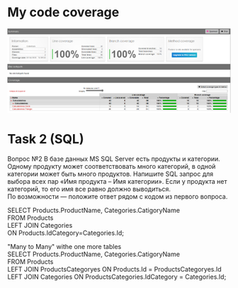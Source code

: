 # My code coverage 
![CodeCoverage](https://github.com/Mandurang/CalculateArea/blob/master/CodeCoverage.png)


# Task 2 (SQL) 
Вопрос №2
В базе данных MS SQL Server есть продукты и категории. Одному продукту может соответствовать много категорий, в одной категории может быть много продуктов. Напишите SQL запрос для выбора всех пар «Имя продукта – Имя категории». Если у продукта нет категорий, то его имя все равно должно выводиться.  
По возможности — положите ответ рядом с кодом из первого вопроса.  


SELECT Products.ProductName, Categories.CatigoryName  
FROM Products  
LEFT JOIN Categories  
ON Products.IdCategory=Categories.Id;  

 


"Many to Many" withe one more tables  
SELECT Products.ProductName, Categories.CatigoryName  
FROM Products  
LEFT JOIN ProductsCategoryes ON Products.Id = ProductsCategoryes.Id  
LEFT JOIN Categories ON ProductsCategories.IdCategory = Categories.Id;  
 
